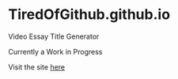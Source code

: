 # TiredOfGithub.github.io
Video Essay Title Generator

Currently a Work in Progress

Visit the site [here](https://TiredOfGithub.github.io/)
